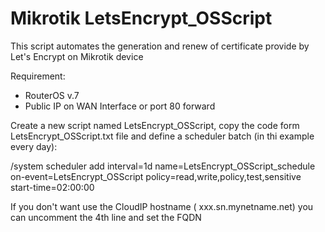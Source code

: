 # Mikrotik LetsEncrypt_OSScript
This script automates the generation and renew of certificate provide by Let's Encrypt on Mikrotik device

Requirement:
 - RouterOS v.7
 - Public IP on WAN Interface or port 80 forward 


Create a new script named LetsEncrypt_OSScript, copy the code form LetsEncrypt_OSScript.txt file and define a scheduler batch (in thi example every day):

/system scheduler add interval=1d name=LetsEncrypt_OSScript_schedule on-event=LetsEncrypt_OSScript policy=read,write,policy,test,sensitive start-time=02:00:00

If you don't want use the CloudIP hostname ( xxx.sn.mynetname.net) you can uncomment the 4th line and set the FQDN